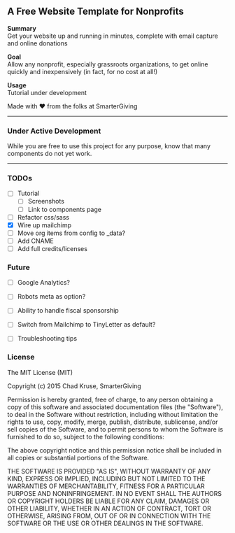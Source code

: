 
## A Free Website Template for Nonprofits

**Summary**  
Get your website up and running in minutes, complete with email capture and online donations

**Goal**  
Allow any nonprofit, especially grassroots organizations, to get online quickly and inexpensively (in fact, for no cost at all!)

**Usage**  
Tutorial under development

Made with :heart: from the folks at SmarterGiving

***
### Under Active Development
While you are free to use this project for any purpose, know that many components do not yet work.
***

### TODOs
- [ ] Tutorial
  - [ ] Screenshots
  - [ ] Link to components page
- [ ] Refactor css/sass
- [x] Wire up mailchimp
- [ ] Move org items from config to _data?
- [ ] Add CNAME
- [ ] Add full credits/licenses

### Future
- [ ] Google Analytics?
- [ ] Robots meta as option?
- [ ] Ability to handle fiscal sponsorship
- [ ] Switch from Mailchimp to TinyLetter as default?
- [ ] Troubleshooting tips


### License

The MIT License (MIT)

Copyright (c) 2015 Chad Kruse, SmarterGiving

Permission is hereby granted, free of charge, to any person obtaining a copy
of this software and associated documentation files (the "Software"), to deal
in the Software without restriction, including without limitation the rights
to use, copy, modify, merge, publish, distribute, sublicense, and/or sell
copies of the Software, and to permit persons to whom the Software is
furnished to do so, subject to the following conditions:

The above copyright notice and this permission notice shall be included in all
copies or substantial portions of the Software.

THE SOFTWARE IS PROVIDED "AS IS", WITHOUT WARRANTY OF ANY KIND, EXPRESS OR
IMPLIED, INCLUDING BUT NOT LIMITED TO THE WARRANTIES OF MERCHANTABILITY,
FITNESS FOR A PARTICULAR PURPOSE AND NONINFRINGEMENT. IN NO EVENT SHALL THE
AUTHORS OR COPYRIGHT HOLDERS BE LIABLE FOR ANY CLAIM, DAMAGES OR OTHER
LIABILITY, WHETHER IN AN ACTION OF CONTRACT, TORT OR OTHERWISE, ARISING FROM,
OUT OF OR IN CONNECTION WITH THE SOFTWARE OR THE USE OR OTHER DEALINGS IN THE
SOFTWARE.
